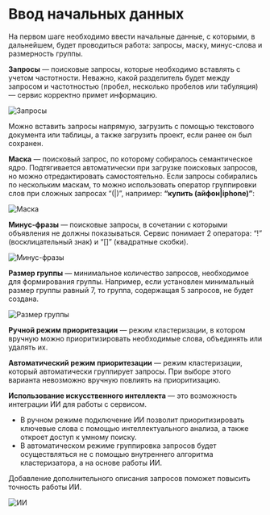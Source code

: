 # Ввод начальных данных

На первом шаге необходимо ввести начальные данные, с которыми, в дальнейшем, будет проводиться работа: запросы, маску, минус-слова и размерность группы.

**Запросы** — поисковые запросы, которые необходимо вставлять с учетом частотности. Неважно, какой разделитель будет между запросом и частотностью (пробел, несколько пробелов или табуляция) — сервис корректно примет информацию.

![Запросы](https://help.adgasm.tools/assets/1-C0apEMnD.png)

Можно вставить запросы напрямую, загрузить с помощью текстового документа или таблицы, а также загрузить проект, если ранее он был сохранен.

**Маска** — поисковый запрос, по которому собиралось семантическое ядро. Подтягивается автоматически при загрузке поисковых запросов, но можно отредактировать самостоятельно. Если запросы собирались по нескольким маскам, то можно использовать оператор группировки слов при сложных запросах “(|)”, например:
**“купить (айфон|iphone)”**:

![Маска](https://help.adgasm.tools/assets/2-DyL2iKmq.png)

**Минус-фразы** — поисковые запросы, в сочетании с которыми объявления не должны показываться. Сервис понимает 2 оператора: “!” (восклицательный знак) и “\[]” (квадратные скобки).

![Минус-фразы](https://help.adgasm.tools/assets/3-D-EdYRVb.png)

**Размер группы** — минимальное количество запросов, необходимое для формирования группы. Например, если установлен минимальный размер группы равный 7, то группа, содержащая 5 запросов, не будет создана.

![Размер группы](https://help.adgasm.tools/assets/4-CgfsZw_M.png)

**Ручной режим приоритезации** — режим кластеризации, в котором вручную можно приоритизировать необходимые слова, объединять или удалять их.

**Автоматический режим приоритезации** — режим кластеризации, который автоматически группирует запросы. При выборе этого варианта невозможно вручную повлиять на приоритизацию.

**Использование искусственного интеллекта** — это возможность интеграции ИИ для работы с сервисом.

* В ручном режиме подключение ИИ позволит приоритизировать ключевые слова с помощью интеллектуального анализа, а также откроет доступ к умному поиску.
* В автоматическом режиме группировка запросов будет осуществляться не с помощью внутреннего алгоритма кластеризатора, а на основе работы ИИ.

Добавление дополнительного описания запросов поможет повысить точность работы ИИ.

![ИИ](https://help.adgasm.tools/assets/5-CqBX9fMJ.png)

